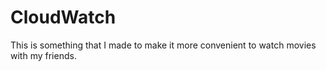 # CloudWatch
This is something that I made to make it more convenient to watch movies with my friends.

